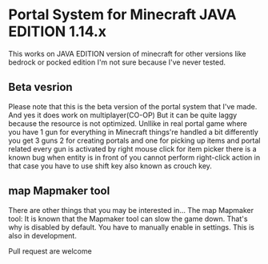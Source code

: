 # Portal System for Minecraft JAVA EDITION 1.14.x

This works on JAVA EDITION version of minecraft for other versions like bedrock or pocked edition I'm not sure because I've never tested. 

## Beta vesrion
Please note that this is the beta version of the portal system that I've made.  And yes it does work on multiplayer(CO-OP) But it can be quite laggy because the resource is not optimized. Unllike in real portal game where you have 1 gun for everything in Minecraft things're handled a bit differently you get 3 guns 2 for creating portals and one for picking up items and portal related every gun is activated by right mouse click for item picker there is a known bug when entity is in front of you cannot perform right-click action in that case you have to use shift key also known as crouch key.

## map Mapmaker tool
There are other things that you may be interested in...
The map Mapmaker tool:
It is known that the Mapmaker tool can slow the game down. That's why is disabled by default. You have to manually enable in settings. This is also in development. 


Pull request are welcome
